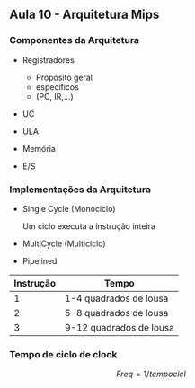 ## Aula 10 - Arquitetura Mips

### Componentes da Arquitetura

* Registradores
	* Propósito geral
	* especificos
	* (PC, IR,...)

* UC
* ULA
* Memória
* E/S



### Implementações da Arquitetura

* Single Cycle (Monociclo)
	
	Um ciclo executa a instrução inteira


* MultiCycle (Multiciclo)

	


* Pipelined


|Instrução	|Tempo			|
|---------------|-----------------------|
|1		|1-4 quadrados de lousa	|
|2		|5-8 quadrados de lousa	|
|3		|9-12 quadrados de lousa|


### Tempo de ciclo de clock

$$ Freq = 1/tempo cicl $$




<!--stackedit_data:
eyJoaXN0b3J5IjpbMjc1ODU1NzQsMjg0NTc0MjEyLDE5MTkyMj
kwMTcsLTE3MzY4NjUzNzUsLTIwODg3NDY2MTJdfQ==
-->